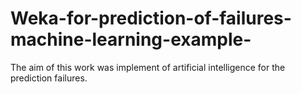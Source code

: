 # Weka-for-prediction-of-failures-machine-learning-example-
The aim of this work was implement of artificial intelligence for the prediction failures.
